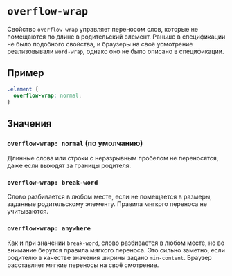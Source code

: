 # `overflow-wrap`

Свойство `overflow-wrap` управляет переносом слов, которые не помещаются по длине в родительский элемент. Раньше в спецификации не было подобного свойства, и браузеры на своё усмотрение реализовывали `word-wrap`, однако оно не было описано в спецификации.

## Пример

```css
.element {
  overflow-wrap: normal;
}
```

## Значения

### `overflow-wrap: normal` (по умолчанию)

Длинные слова или строки с неразрывным пробелом не переносятся, даже если выходят за границы родителя.

### `overflow-wrap: break-word`

Слово разбивается в любом месте, если не помещается в размеры, заданные родительскому элементу. Правила мягкого переноса не учитываются.

### `overflow-wrap: anywhere`

Как и при значении `break-word`, слово разбивается в любом месте, но во внимание берутся правила мягкого переноса. Это сильно заметно, если родителю в качестве значения ширины задано `min-content`. Браузер расставляет мягкие переносы на своё смотрение.
